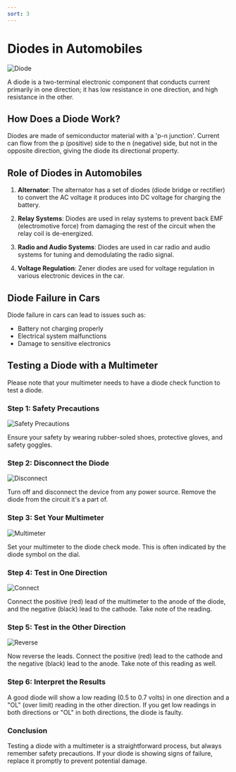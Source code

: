 ```yaml
---
sort: 3
---
```


# Diodes in Automobiles

![Diode](Diode.png)

A diode is a two-terminal electronic component that conducts current primarily in one direction; it has low resistance in one direction, and high resistance in the other.

## How Does a Diode Work?

Diodes are made of semiconductor material with a 'p-n junction'. Current can flow from the p (positive) side to the n (negative) side, but not in the opposite direction, giving the diode its directional property.

## Role of Diodes in Automobiles

1. **Alternator**: The alternator has a set of diodes (diode bridge or rectifier) to convert the AC voltage it produces into DC voltage for charging the battery.

2. **Relay Systems**: Diodes are used in relay systems to prevent back EMF (electromotive force) from damaging the rest of the circuit when the relay coil is de-energized.

3. **Radio and Audio Systems**: Diodes are used in car radio and audio systems for tuning and demodulating the radio signal.

4. **Voltage Regulation**: Zener diodes are used for voltage regulation in various electronic devices in the car.

## Diode Failure in Cars

Diode failure in cars can lead to issues such as:

- Battery not charging properly
- Electrical system malfunctions
- Damage to sensitive electronics

## Testing a Diode with a Multimeter

Please note that your multimeter needs to have a diode check function to test a diode.

### Step 1: Safety Precautions

![Safety Precautions](Safety.png)

Ensure your safety by wearing rubber-soled shoes, protective gloves, and safety goggles.

### Step 2: Disconnect the Diode

![Disconnect](Disconnect.png)

Turn off and disconnect the device from any power source. Remove the diode from the circuit it's a part of.

### Step 3: Set Your Multimeter

![Multimeter](Multimeter.png)

Set your multimeter to the diode check mode. This is often indicated by the diode symbol on the dial.

### Step 4: Test in One Direction

![Connect](Connect.png)

Connect the positive (red) lead of the multimeter to the anode of the diode, and the negative (black) lead to the cathode. Take note of the reading.

### Step 5: Test in the Other Direction

![Reverse](Reverse.png)

Now reverse the leads. Connect the positive (red) lead to the cathode and the negative (black) lead to the anode. Take note of this reading as well.

### Step 6: Interpret the Results

A good diode will show a low reading (0.5 to 0.7 volts) in one direction and a "OL" (over limit) reading in the other direction. If you get low readings in both directions or "OL" in both directions, the diode is faulty.

### Conclusion

Testing a diode with a multimeter is a straightforward process, but always remember safety precautions. If your diode is showing signs of failure, replace it promptly to prevent potential damage.



